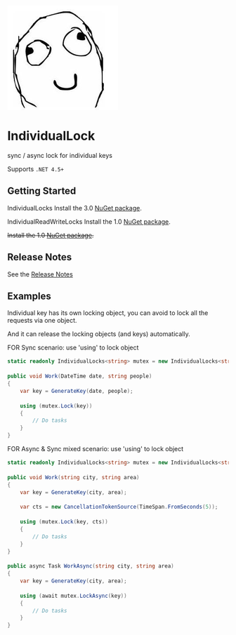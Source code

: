 ![Logo](favicon.ico)

# IndividualLock

sync / async lock for individual keys

Supports `.NET 4.5+`

## Getting Started

IndividualLocks Install the 3.0 [NuGet package](https://www.nuget.org/packages/Dao.IndividualLock).

IndividualReadWriteLocks Install the 1.0 [NuGet package](https://www.nuget.org/packages/Dao.IndividualReadWriteLock/1.0.0). 

~~Install the 1.0 [NuGet package](https://www.nuget.org/packages/IndividualLock/).~~

## Release Notes

See the [Release Notes](ReleaseNotes.md)

## Examples

Individual key has its own locking object, you can avoid to lock all the requests via one object.

And it can release the locking objects (and keys) automatically.

FOR Sync scenario: use 'using' to lock object

```C#
static readonly IndividualLocks<string> mutex = new IndividualLocks<string>();

public void Work(DateTime date, string people)
{
    var key = GenerateKey(date, people);

    using (mutex.Lock(key))
    {
        // Do tasks
    }
}
```


FOR Async & Sync mixed scenario:  use 'using' to lock object

```C#
static readonly IndividualLocks<string> mutex = new IndividualLocks<string>(StringComparer.OrdinalIgnoreCase);

public void Work(string city, string area)
{
    var key = GenerateKey(city, area);

    var cts = new CancellationTokenSource(TimeSpan.FromSeconds(5));

    using (mutex.Lock(key, cts))
    {
        // Do tasks
    }
}

public async Task WorkAsync(string city, string area)
{
    var key = GenerateKey(city, area);

    using (await mutex.LockAsync(key))
    {
        // Do tasks
    }
}
```







